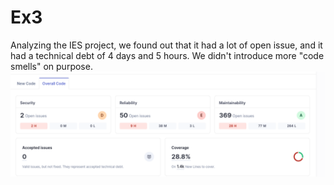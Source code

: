 # Ex3

Analyzing the IES project, we found out that it had a lot of open issue, and it had a technical debt of 4 days and 5 hours.
We didn't introduce more "code smells" on purpose.
![alt text](Ex3.png)